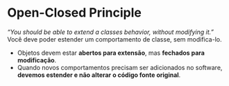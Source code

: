 # Open-Closed Principle

*“You should be able to extend a classes behavior, without modifying it.”*
Você deve poder estender um comportamento de classe, sem modifica-lo.

- Objetos devem estar **abertos para extensão**, mas
**fechados para modificação**.
- Quando novos comportamentos precisam ser
adicionados no software, **devemos estender e não
alterar o código fonte original**.